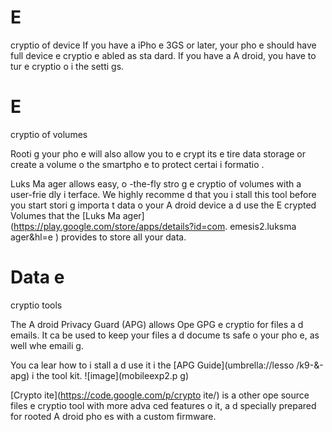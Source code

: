 [Title]: # (E
cryptio
 of volumes)
[Order]: # (11)

# E
cryptio
 of device
If you have a
 iPho
e 3GS or later, your pho
e should have full device e
cryptio
 e
abled as sta
dard. If you have a
 A
droid, you have to tur
 e
cryptio
 o
 i
 the setti
gs.

# E
cryptio
 of volumes

Rooti
g your pho
e will also allow you to e
crypt its e
tire data storage or create a volume o
 the smartpho
e to protect certai
 i
formatio
.

Luks Ma
ager allows easy, o
-the-fly stro
g e
cryptio
 of volumes with a user-frie
dly i
terface. We highly recomme
d that you i
stall this tool before you start stori
g importa
t data o
 your A
droid device a
d use the E
crypted Volumes that the [Luks Ma
ager](https://play.google.com/store/apps/details?id=com.
emesis2.luksma
ager&hl=e
) provides to store all your data.

# Data e
cryptio
 tools

The A
droid Privacy Guard (APG) allows Ope
GPG e
cryptio
 for files a
d emails. It ca
 be used to keep your files a
d docume
ts safe o
 your pho
e, as well whe
 emaili
g.  

You ca
 lear
 how to i
stall a
d use it i
 the [APG Guide](umbrella://lesso
/k9-&-apg) i
 the tool kit.
![image](mobileexp2.p
g)

[Crypto
ite](https://code.google.com/p/crypto
ite/) is a
other ope
 source files e
cryptio
 tool with more adva
ced features o
 it, a
d specially prepared for rooted A
droid pho
es with a custom firmware.